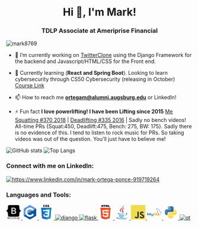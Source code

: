 <h1 align="center">Hi 👋, I'm Mark!</h1>
<h3 align="center">TDLP Associate at Ameriprise Financial</h3> 

<p align="left"> <img src="https://komarev.com/ghpvc/?username=mark8769&label=Profile%20views&color=0e75b6&style=flat" alt="mark8769" /> </p>

- 🔭 I’m currently working on [TwitterClone](https://github.com/mark8769/TwitterClone) using the Django Framework for the backend and Javascript/HTML/CSS for the Front end.

- 🌱 Currently learning (**React and Spring Boot**). Looking to learn cybersecurity through CS50 Cybersecurity (releasing in October) [Course Link](https://cs50.harvard.edu/cybersecurity/2023/)

- 📫 How to reach me **ortegam@alumni.augsburg.edu** or LinkedIn!

- ⚡ Fun fact **I love powerlifting! I have been Lifting since 2015** [Me Squatting #370 2018](https://www.youtube.com/shorts/LTcXLaOmMfg) | [Deadlifting #335 2016](https://www.youtube.com/watch?v=V4s-DJn9mTU) | Sadly no bench videos! All-time PRs {Squat:450, Deadlift:475, Bench: 275, BW: 175}. Sadly there is no evidence of this. I tend to listen to rock music for PRs. So taking videos was out of the question. You'll just have to believe me!


![GitHub stats](https://github-readme-stats.vercel.app/api?username=mark8769&&count_private=true&show_icons=true&theme=transparent)
![Top Langs](https://github-readme-stats.vercel.app/api/top-langs/?username=mark8769&langs_count=10&&hide_progress=true&layout=compact&theme=transparent)

<h3 align="left">Connect with me on LinkedIn:</h3>
<p align="left">
<a href="https://www.linkedin.com/in/mark-ortega-ponce-919719264" target="blank"><img align="center" src="https://raw.githubusercontent.com/rahuldkjain/github-profile-readme-generator/master/src/images/icons/Social/linked-in-alt.svg" alt="https://www.linkedin.com/in/mark-ortega-ponce-919719264" height="30" width="40" /></a>
</p>

<h3 align="left">Languages and Tools:</h3>
<p align="left"> <a href="https://getbootstrap.com" target="_blank" rel="noreferrer"> <img src="https://raw.githubusercontent.com/devicons/devicon/master/icons/bootstrap/bootstrap-plain-wordmark.svg" alt="bootstrap" width="40" height="40"/> </a> <a href="https://www.cprogramming.com/" target="_blank" rel="noreferrer"> <img src="https://raw.githubusercontent.com/devicons/devicon/master/icons/c/c-original.svg" alt="c" width="40" height="40"/> </a> <a href="https://www.w3schools.com/css/" target="_blank" rel="noreferrer"> <img src="https://raw.githubusercontent.com/devicons/devicon/master/icons/css3/css3-original-wordmark.svg" alt="css3" width="40" height="40"/> </a> <a href="https://www.djangoproject.com/" target="_blank" rel="noreferrer"> <img src="https://cdn.worldvectorlogo.com/logos/django.svg" alt="django" width="40" height="40"/> </a> <a href="https://flask.palletsprojects.com/" target="_blank" rel="noreferrer"> <img src="https://www.vectorlogo.zone/logos/pocoo_flask/pocoo_flask-icon.svg" alt="flask" width="40" height="40"/> </a> <a href="https://www.w3.org/html/" target="_blank" rel="noreferrer"> <img src="https://raw.githubusercontent.com/devicons/devicon/master/icons/html5/html5-original-wordmark.svg" alt="html5" width="40" height="40"/> </a> <a href="https://www.java.com" target="_blank" rel="noreferrer"> <img src="https://raw.githubusercontent.com/devicons/devicon/master/icons/java/java-original.svg" alt="java" width="40" height="40"/> </a> <a href="https://developer.mozilla.org/en-US/docs/Web/JavaScript" target="_blank" rel="noreferrer"> <img src="https://raw.githubusercontent.com/devicons/devicon/master/icons/javascript/javascript-original.svg" alt="javascript" width="40" height="40"/> </a> <a href="https://www.mysql.com/" target="_blank" rel="noreferrer"> <img src="https://raw.githubusercontent.com/devicons/devicon/master/icons/mysql/mysql-original-wordmark.svg" alt="mysql" width="40" height="40"/> </a> <a href="https://www.python.org" target="_blank" rel="noreferrer"> <img src="https://raw.githubusercontent.com/devicons/devicon/master/icons/python/python-original.svg" alt="python" width="40" height="40"/> </a> <a href="https://www.qt.io/" target="_blank" rel="noreferrer"> <img src="https://upload.wikimedia.org/wikipedia/commons/0/0b/Qt_logo_2016.svg" alt="qt" width="40" height="40"/> </a> </p>
